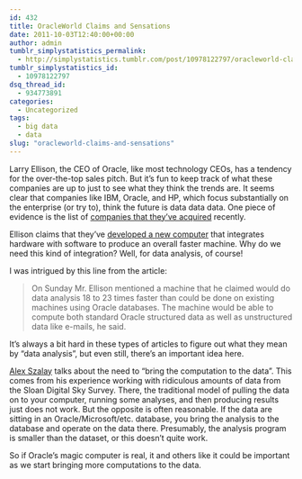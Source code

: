 ```yaml
---
id: 432
title: OracleWorld Claims and Sensations
date: 2011-10-03T12:40:00+00:00
author: admin
tumblr_simplystatistics_permalink:
  - http://simplystatistics.tumblr.com/post/10978122797/oracleworld-claims-and-sensations
tumblr_simplystatistics_id:
  - 10978122797
dsq_thread_id:
  - 934773891
categories:
  - Uncategorized
tags:
  - big data
  - data
slug: "oracleworld-claims-and-sensations"
---
```

Larry Ellison, the CEO of Oracle, like most technology CEOs, has a tendency for the over-the-top sales pitch. But it&#8217;s fun to keep track of what these companies are up to just to see what they think the trends are. It seems clear that companies like IBM, Oracle, and HP, which focus substantially on the enterprise (or try to), think the future is data data data. One piece of evidence is the list of <a href="http://simplystatistics.tumblr.com/post/9955104326/data-analysis-companies-getting-gobbled-up" target="_blank">companies that they&#8217;ve acquired</a> recently.

Ellison claims that they&#8217;ve <a href="http://bits.blogs.nytimes.com/2011/10/02/larry-ellison-stares-into-the-sun/" target="_blank">developed a new computer</a> that integrates hardware with software to produce an overall faster machine. Why do we need this kind of integration? Well, for data analysis, of course!

I was intrigued by this line from the article:

> <span>On Sunday Mr. Ellison mentioned a machine that he claimed would do data analysis 18 to 23 times faster than could be done on existing machines using Oracle databases. The machine would be able to compute both standard Oracle structured data as well as unstructured data like e-mails, he said.</span>

<span>It&#8217;s always a bit hard in these types of articles to figure out what they mean by &#8220;data analysis&#8221;, but even still, there&#8217;s an important idea here. </span>

<span><a href="http://www.sdss.jhu.edu/~szalay/" target="_blank">Alex Szalay</a> talks about the need to &#8220;bring the computation to the data&#8221;. This comes from his experience working with ridiculous amounts of data from the Sloan Digital Sky Survey. There, the traditional model of pulling the data on to your computer, running some analyses, and then producing results just does not work. </span><span>But the opposite is often reasonable. If the data are sitting in an Oracle/Microsoft/etc. database, you bring the analysis to the database and operate on the data there. Presumably, the analysis program is smaller than the dataset, or this doesn&#8217;t quite work.</span>

<span>So if Oracle&#8217;s magic computer is real, it and others like it could be important as we start bringing more computations to the data.</span>
